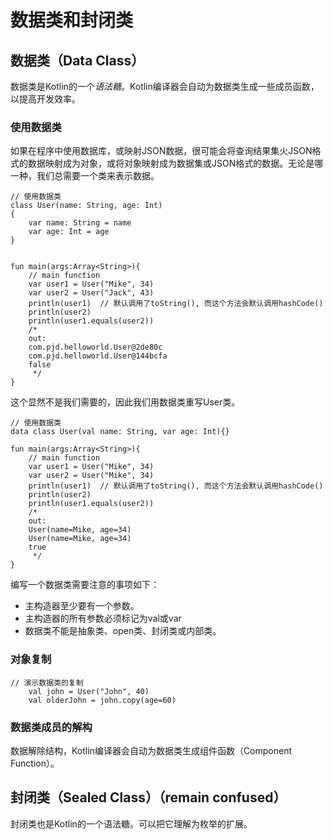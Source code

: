 # 数据类和封闭类
## 数据类（Data Class）
数据类是Kotlin的一个*语法糖*。Kotlin编译器会自动为数据类生成一些成员函数，以提高开发效率。
### 使用数据类
如果在程序中使用数据库，或映射JSON数据，很可能会将查询结果集火JSON格式的数据映射成为对象，或将对象映射成为数据集或JSON格式的数据。无论是哪一种，我们总需要一个类来表示数据。
```
// 使用数据类
class User(name: String, age: Int)
{
    var name: String = name
    var age: Int = age
}


fun main(args:Array<String>){
    // main function
    var user1 = User("Mike", 34)
    var user2 = User("Jack", 43)
    println(user1)  // 默认调用了toString(), 而这个方法会默认调用hashCode()
    println(user2)
    println(user1.equals(user2))
    /*
    out:
    com.pjd.helloworld.User@2de80c
    com.pjd.helloworld.User@144bcfa
    false
     */
}
```
这个显然不是我们需要的，因此我们用数据类重写User类。
```
// 使用数据类
data class User(val name: String, var age: Int){}

fun main(args:Array<String>){
    // main function
    var user1 = User("Mike", 34)
    var user2 = User("Mike", 34)
    println(user1)  // 默认调用了toString(), 而这个方法会默认调用hashCode()
    println(user2)
    println(user1.equals(user2))
    /*
    out:
    User(name=Mike, age=34)
    User(name=Mike, age=34)
    true
     */
}
```
编写一个数据类需要注意的事项如下：
+ 主构造器至少要有一个参数。
+ 主构造器的所有参数必须标记为val或var
+ 数据类不能是抽象类、open类、封闭类或内部类。

### 对象复制
```
// 演示数据类的复制
    val john = User("John", 40)
    val olderJohn = john.copy(age=60)
```
### 数据类成员的解构
数据解除结构，Kotlin编译器会自动为数据类生成组件函数（Component Function）。
## 封闭类（Sealed Class）（remain confused）
封闭类也是Kotlin的一个语法糖。可以把它理解为枚举的扩展。
